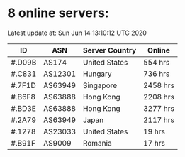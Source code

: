 # 8 online servers:

Latest update at: Sun Jun 14 13:10:12 UTC 2020

| ID | ASN | Server Country | Online |
| -- | --- | -------------- | ------ |
| #.D09B | AS174 | United States | 554 hrs |
| #.C831 | AS12301 | Hungary | 736 hrs |
| #.7F1D | AS63949 | Singapore | 2458 hrs |
| #.B6F8 | AS63888 | Hong Kong | 2208 hrs |
| #.BD3E | AS63888 | Hong Kong | 3277 hrs |
| #.2A79 | AS63949 | Japan | 2117 hrs |
| #.1278 | AS23033 | United States | 19 hrs |
| #.B91F | AS9009 | Romania | 17 hrs |


